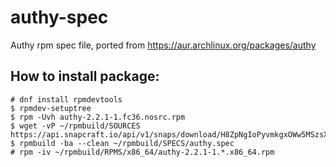 # authy-spec
Authy rpm spec file, ported from https://aur.archlinux.org/packages/authy

## How to install package:
```
# dnf install rpmdevtools
$ rpmdev-setuptree
$ rpm -Uvh authy-2.2.1-1.fc36.nosrc.rpm
$ wget -vP ~/rpmbuild/SOURCES https://api.snapcraft.io/api/v1/snaps/download/H8ZpNgIoPyvmkgxOWw5MSzsXK1wRZiHn_11.snap
$ rpmbuild -ba --clean ~/rpmbuild/SPECS/authy.spec
# rpm -iv ~/rpmbuild/RPMS/x86_64/authy-2.2.1-1.*.x86_64.rpm
```
